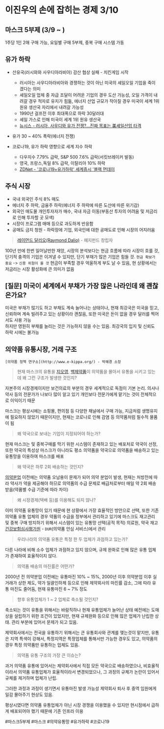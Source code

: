 # 이진우의 손에 잡히는 경제 3/10

## 마스크 5부제 (3/9 ~ )

1주당 1인 2매 구매 가능, 요일별 구매 5부제, 중복 구매 시스템 가동

## 유가 하락

* 산유국(러시와와 사우디아라비아) 감산 협상 실패 - 치킨게임 시작  
  - 러시아는 사우디아라비아와 경쟁하는 것이 아닌 미국의 셰일오일 기업을 죽이겠다는 의미  
  - 셰일오일 업체 중 자급 조달이 어려운 기업의 경우 도산 가능성, 오일 가격이 내려갈 경우 적자로 유지가 힘듦, 에너지 산업 규모가 작아질 경우 미국이 세계 1위 원유 생산국 자리에서 내려갈 가능성
  - 1990년 걸프전 이후 최대폭으로 하락 30달러대
  - 셰일 가스로 인해 미국이 세계 1위 원유 생산국
  - [뉴시스 - 러시아, 사우디와 유가 전쟁?…진짜 목표는 美셰일산업 타격](http://www.newsis.com/view/?id=NISX20200310_0000949836&cID=10101&pID=10100)

* 유가 30 ~ 40% 폭락(에너지 전쟁)
* 코로나19, 유가 하락 영향으로 세계 지수 하락
  - 다우지수 7.79% 급락, S&P 500 7.6% 급락(서킷브레이커 발동)
  - 영국, 프랑스,독일 8% 급락, 이탈리아 10% 하락
  - [ZDNet - '코로나19+유가하락' 세계증시 '블랙 먼데이](http://www.zdnet.co.kr/view/?no=20200309225224)


## 주식 시장

* 국내 외국인 주식 8% 매도
* 에너지 주 하락, 금융주 하락(에너지 주 하락에 따른 도산에 따른 위기감)
* 외국인 매도물 개인투자자가 매수, 국내 자금 이동(부동산 투자의 어려움 및 저금리로 인해 투자할 곳 모색)
* 시장이 프로그램 매매 등으로 과도하게 반응함
* 공매도 금지 청원 - 하락장에 기업, 외국인에 대한 공매도로 인해 시장의 어지러움

> [레이먼드 달리오(Raymond Dalio)](https://namu.wiki/w/%EB%A0%88%EC%9D%B4%20%EB%8B%AC%EB%A6%AC%EC%98%A4) - 헤지펀드 창립자
 
100년 만에 한번 일어날만한 재앙, 시장의 분석보다는 현금 흐름에 따라 시장이 흐를 것, 
단기적 충격의 기업은 이겨낼 수 있지만, 단기 부채가 많은 기업은 힘들 것.
`현금 확보가 중요` -> `신용 위험이 올 것`
현금이 부족할 경우 억울하게 부도 날 수 있음, 현 상황에서는 저금리는 시장 활성화에 큰 의미가 없음


## [질문] 미국이 세계에서 부채가 가장 많은 나라인데 왜 괜찮은가요?

미국은 부채가 많기도 하고 부채도 계속 늘어나는 상태이나, 현재 최강국은 미국을 믿고, 신뢰하며 계속 빌려주고 있는 상황이라 괜찮음, 또한 미국은 돈이 없을 경우 달러를 찍어서도 사용 가능  
하지만 영원히 부채를 늘리는 것은 가능하지 않을 수는 있음. 최강국의 입지 및 신뢰도 하락 시에는 불가능

## 의약품 유통시장, 거래 구조

`[의약품 정책 연구소](http://www.e-kippa.org/) - 박혜경 소장`

> 현재 마스크의 유통을 [지오영](http://www.geo-young.co.kr/), [백제약품](http://www.baekje.net/)이 의약품을 몰아서 유통을 시키고 있는데 왜 그런 구조가 발생한 것인지?

자본주의 시장경제이지만 보건의료의 부분의 경우 세계적으로 독점이 기본 논리.
의사나 약사 등의 전문가가 나보다 많이 알고 있기 개인보다 전문가에게 맡기는 것이 전체적으로 이익이기 때문

마스크는 평상시에는 쇼핑몰, 편의점 등 다양한 채널에서 구매 가능, 지금처럼 생명유지에 필요하지 않았기 때문이지만, 현재는 코로나로 인해 감염 등 의약품처럼 필수적 물품이 됨

> 왜 약국으로 보내는 기업이 지정되어야 하는가? 

현재 마스크는 및 중복구매를 막기 위한 시스템이 존재하고 있는 배포처로 약국이 선정, 또한 약국의 특성상 마스크가 아니라도 평소 의약품을 약국으로 의약품을 배송하고 있는 유통망을 이용하여 마스크를 배포

> 왜 약국은 하루 2회 배송하는 것인지?
> 
[의약분업](https://namu.wiki/w/%EC%9D%98%EC%95%BD%20%EB%B6%84%EC%97%85) 이전에는 의약품 오남용이 문제가 되어 의약 분업이 발생, 현재는 처방전에 따라 약사가 약을 제공해야 하므로 의약품의 수급 문제로 배급처로부터 매일 약 2회 배송 받음(약품별 수급 기준에 따라 차이)

> 왜 시장경제(택배 등)를 이용해도 되지 않나?

이미 의약품 유통망이 있기 때문에 현 상황에서 가장 효율적인 방안으로 선택,
또한 기존 의약품 유통 업체의 경우 약품의 수급을 정부에서 관리하고 있기에 마스크도 재고관리 및 중복 구매 방지하기 위해서 시스템이 있는 유통망 선택(공적 목적)
의료원, 약국 재고 [건강보험심사평가원](http://www.hira.or.kr/) - `DUR`(의약품 안심 서비스)에서 관리

> 우리나라의 의약품 유통은 특정 한 두 업체가 과점하고 있는가?

다른 나라에 비해 소수 업체가 과점하고 있지 않으며, 규제 완화로 인해 많은 유통 업체가 존재하여 효율적이지 않다. 

> 의약품 배송의 마진률은 어떤가?

2000년 전 의약분업 이전에는 유통마진 10% ~ 15%, 
2000년 이후 의약분업 이후 실거래가 상한 제도, 약가 일괄인하제 등으로 인해 제약회사의 마진률 감소, 그에 따라 유통 마진도 줄어둠, 현재 유통마진 6 ~ 7% 정도

> 향후 유통업체가 1 ~ 2 업체로 축소될 것인지?

축소되는 것이 유통을 위해서는 바람직하나 현재 유통업체가 늘어난 상태
예전에는 도매상을 설립하기 위한 조건이 있었지만, 현재 규제완화 등으로 인해 
많은 업체가 난립한 상태. 관리 부분에 있어서 문제가 되고 있음. 

제약회사에서는 전국을 유통하기 위해서는 큰 유통회사와 관계를 맺는것이 맡지만, 
유통은 지역 특색이 강해서, 특정지역은 특정업체를 통해서만 가능한 경우도 있고, 
의약품의 경우 특정 의약품만 유통하는 업체도 있음.

> 의약품 유통 구조의 가장 큰 이슈는?

과거 의약품 유통에 있어서는 제약회사에서 직접 모든 약국으로 배송하였으나,
비효율적이라서 의약품 유통업체가 효율적이라서 변경되었으나, 
그 과정의 규체가 논란이 있어서 규체를 제거하며 업체가 난립.

그러한 과정과 과정이 생기면서 유통마진 발생 가능성
제약회사 퇴사 후 중역 임원에게 일감 몰아주기 현상도 있음.

평상시였다면 의약품 유통업체가 아닌 시장 경쟁을 이용했을 수 있지만 현시점에서 급하게 배포되어야 했기 때문에 기존 인프라 이용

#마스크5부제 #마스크 #의약유통망 #유가하락 #코로나19